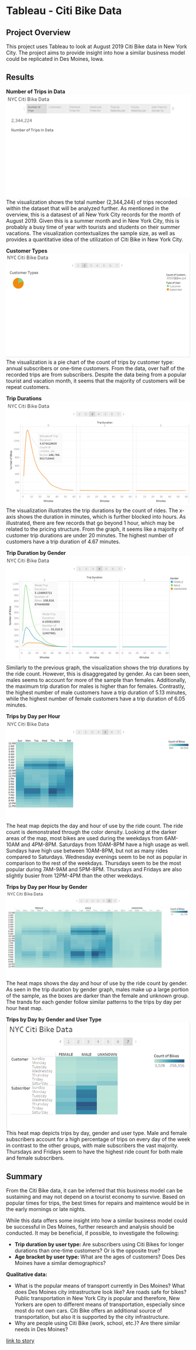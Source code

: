 # Tableau - Citi Bike Data

## Project Overview 

This project uses Tableau to look at August 2019 Citi Bike data in New York City. The project aims to provide insight into how a similar business model could be replicated in Des Moines, Iowa. 

## Results 

**Number of Trips in Data**
![1](/images/1.png)
The visualization shows the total number (2,344,244) of trips recorded within the dataset that will be analyzed further. As mentioned in the overview, this is a datasest of all New York City records for the month of August 2019. Given this is a summer month and in New York City, this is probably a busy time of year with tourists and students on their summer vacations. The visualization contextualizes the sample size, as well as provides a quantitative idea of the utilization of Citi Bike in New York City. 

**Customer Types** 
![2](/images/2.png)
The visualization is a pie chart of the count of trips by customer type: annual subscribers or one-time customers. From the data, over half of the recorded trips are from subscribers. Despite the data being from a popular tourist and vacation month, it seems that the majority of customers will be repeat customers. 

**Trip Durations**
![3](/images/3.png)
The visualization illustrates the trip durations by the count of rides. The x-axis shows the duration in minutes, which is further blocked into hours. As illustrated, there are few records that go beyond 1 hour, which may be related to the pricing structure. From the graph, it seems like a majority of customer trip durations are under 20 minutes. The highest number of customers have a trip duration of 4.67 minutes.

**Trip Duration by Gender**
![4](/images/4.png)
Similarly to the previous graph, the visualization shows the trip durations by the ride count. However, this is disaggregated by gender. As can been seen, males seems to account for more of the sample than females. Additionally, the maximum trip duration for males is higher than for females. Contrastly, the highest number of male customers have a trip duration of 5.13 minutes, while the highest number of female customers have a trip duration of 6.05 minutes. 

**Trips by Day per Hour**
![5](/images/5.png)
The heat map depicts the day and hour of use by the ride count. The ride count is demonstrated through the color density. Looking at the darker areas of the map, most bikes are used during the weekdays from 6AM-10AM and 4PM-8PM. Saturdays from 10AM-8PM have a high usage as well. Sundays have high use between 10AM-8PM, but not as many rides compared to Saturdays. Wednesday evenings seem to be not as popular in comparison to the rest of the weekdays. Thursdays seem to be the most popular during 7AM-9AM and 5PM-8PM. Thursdays and Fridays are also slightly busier from 12PM-4PM than the other weekdays.  

**Trips by Day per Hour by Gender**
![6](/images/6.png)
The heat maps shows the day and hour of use by the ride count by gender. As seen in the trip duration by gender graph, males make up a large portion of the sample, as the boxes are darker than the female and unknown group. The trands for each gender follow similar patterns to the trips by day per hour heat map. 

**Trips by Day by Gender and User Type**
![7](/images/7.png)
This heat map depicts trips by day, gender and user type. Male and female subscribers account for a high percentage of trips on every day of the week in contrast to the other groups, with male subscribers the vast majority. Thursdays and Fridays seem to have the highest ride count for both male and female subscribers. 

## Summary 

From the Citi Bike data, it can be inferred that this business model can be sustaining and may not depend on a tourist economy to survive. Based on popular times for trips, the best times for repairs and maintence would be in the early mornings or late nights. 

While this data offers some insight into how a similar business model could be successful in Des Moines, further research and analysis should be conducted. It may be beneficial, if possible, to investigate the following: 
- **Trip duration by user type:** Are subscribers using Citi Bikes for longer durations than one-time customers? Or is the opposite true? 
- **Age bracket by user type:** What are the ages of customers? Does Des Moines have a similar demographics? 

**Qualitative data:** 
- What is the popular means of transport currently in Des Moines? What does Des Moines city intrastructure look like? Are roads safe for bikes? Public transportation in New York City is popular and therefore, New Yorkers are open to different means of transportation, especially since most do not own cars. Citi Bike offers an additional source of transportation, but also it is supported by the city infrastructure.  
- Why are people using Citi Bike (work, school, etc.)? Are there similar needs in Des Moines?

[link to story](https://public.tableau.com/views/NYCCitiBikeData_challenge/Story1?:language=en&:display_count=y&publish=yes&:origin=viz_share_link)

